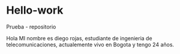 # Hello-work
Prueba - repositorio


Hola 
MI nombre es diego rojas, estudiante de ingenieria de telecomunicaciones, actualemente vivo en Bogota y tengo 24 años.

